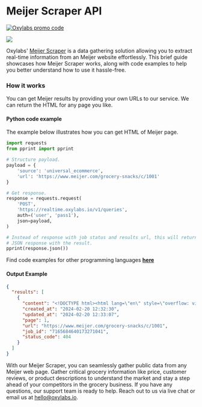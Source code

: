 # Meijer Scraper API

[![Oxylabs promo code](https://user-images.githubusercontent.com/129506779/250792357-8289e25e-9c36-4dc0-a5e2-2706db797bb5.png)](https://oxylabs.go2cloud.org/aff_c?offer_id=7&aff_id=877&url_id=112)

[![](https://dcbadge.vercel.app/api/server/eWsVUJrnG5)](https://discord.gg/GbxmdGhZjq)

Oxylabs' [Meijer Scraper](https://oxylabs.io/products/scraper-api/ecommerce/meijer?utm_source=github&utm_medium=repositories&utm_campaign=product) is a data gathering solution allowing you to extract real-time information from an Meijer website effortlessly. This brief guide showcases how Meijer Scraper works, along with code examples to help you better understand how to use it hassle-free.

### How it works

You can get Meijer results by providing your own URLs to our service. We can return the HTML for any page you like.

#### Python code example

The example below illustrates how you can get HTML of Meijer page.

```python
import requests
from pprint import pprint

# Structure payload.
payload = {
    'source': 'universal_ecommerce',
    'url': 'https://www.meijer.com/grocery-snacks/c/1001'
}

# Get response.
response = requests.request(
    'POST',
    'https://realtime.oxylabs.io/v1/queries',
    auth=('user', 'pass1'),
    json=payload,
)

# Instead of response with job status and results url, this will return the
# JSON response with the result.
pprint(response.json())
```
Find code examples for other programming languages [**here**](https://github.com/oxylabs/meijer-scraper/tree/main/code%20examples)

#### Output Example
```json
{
  "results": [
    {
      "content": "<!DOCTYPE html><html lang=\"en\" style=\"overflow: visible;\"><head class=\"at-element-marker\"><script ty ... </html>",
      "created_at": "2024-02-20 12:32:30",
      "updated_at": "2024-02-20 12:33:07",
      "page": 1,
      "url": "https://www.meijer.com/grocery-snacks/c/1001",
      "job_id": "7165684640173271041",
      "status_code": 404
    }
  ]
}
```
With our Meijer Scraper, you can seamlessly gather public data from any Meijer web page. Gather critical grocery information like price, customer reviews, or product descriptions to understand the market and stay a step ahead of your competitors in the grocery business. If you have any questions, our support team is ready to help. Reach out to us via live chat or email us at hello@oxylabs.io.

